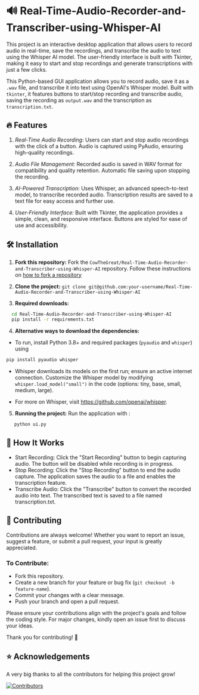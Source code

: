 
# 🔊 Real-Time-Audio-Recorder-and-Transcriber-using-Whisper-AI

This project is an interactive desktop application that allows users to record audio in real-time, save the recordings, and transcribe the audio to text using the Whisper AI model. The user-friendly interface is built with Tkinter, making it easy to start and stop recordings and generate transcriptions with just a few clicks.

This Python-based GUI application allows you to record audio, save it as a `.wav` file, and transcribe it into text using OpenAI's Whisper model. Built with `tkinter`, it features buttons to start/stop recording and transcribe audio, saving the recording as `output.wav` and the transcription as `transcription.txt`.

## 🔥 Features
1. *Real-Time Audio Recording:*
Users can start and stop audio recordings with the click of a button. Audio is captured using PyAudio, ensuring high-quality recordings.

2. *Audio File Management:*
Recorded audio is saved in WAV format for compatibility and quality retention. Automatic file saving upon stopping the recording. 

3. *AI-Powered Transcription:*
Uses Whisper, an advanced speech-to-text model, to transcribe recorded audio. Transcription results are saved to a text file for easy access and further use.

4. *User-Friendly Interface:*
Built with Tkinter, the application provides a simple, clean, and responsive interface. Buttons are styled for ease of use and accessibility.
## 🛠️ Installation

1. **Fork this repository:** Fork the `CowTheGreat/Real-Time-Audio-Recorder-and-Transcriber-using-Whisper-AI` repository. Follow these instructions on [how to fork a repository](https://docs.github.com/en/pull-requests/collaborating-with-pull-requests/working-with-forks/fork-a-repo)

2. **Clone the project:** `git clone git@github.com:your-username/Real-Time-Audio-Recorder-and-Transcriber-using-Whisper-AI`

3. **Required downloads:**
```bash
  cd Real-Time-Audio-Recorder-and-Transcriber-using-Whisper-AI
  pip install -r requirements.txt
```
4. **Alternative ways to download the dependencies:**
- To run, install Python 3.8+ and required packages (`pyaudio` and `whisper`) using
```bash
pip install pyaudio whisper
```

- Whisper downloads its models on the first run; ensure an active internet connection. Customize the Whisper model by modifying `whisper.load_model("small")` in the code (options: tiny, base, small, medium, large).

- For more on Whisper, visit https://github.com/openai/whisper.

5. **Running the project:**
Run the application with :
```bash
   python ui.py
```
    
## 🚀 How It Works
* Start Recording: Click the "Start Recording" button to begin capturing audio. The button will be disabled while recording is in progress. 
* Stop Recording: Click the "Stop Recording" button to end the audio capture. The application saves the audio to a file and enables the transcription feature.
* Transcribe Audio: Click the "Transcribe" button to convert the recorded audio into text. The transcribed text is saved to a file named transcription.txt.


## 🙌 Contributing

Contributions are always welcome! Whether you want to report an issue, suggest a feature, or submit a pull request, your input is greatly appreciated.

### **To Contribute:**
- Fork this repository.
- Create a new branch for your feature or bug fix (`git checkout -b feature-name`).
- Commit your changes with a clear message.
- Push your branch and open a pull request.

Please ensure your contributions align with the project's goals and follow the coding style. For major changes, kindly open an issue first to discuss your ideas.

Thank you for contributing! 🎉



## ⭐️ Acknowledgements
A very big thanks to all the contributors for helping this project grow!

[![Contributors](https://contrib.rocks/preview?repo=CowTheGreat%2FReal-Time-Audio-Recorder-and-Transcriber-using-Whisper-AI)](https://github.com/CowTheGreat/Real-Time-Audio-Recorder-and-Transcriber-using-Whisper-AI/graphs/contributors)

